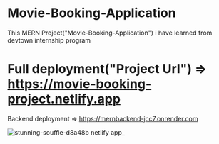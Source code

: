 # Movie-Booking-Application
This MERN Project("Movie-Booking-Application") i have learned from devtown internship program

# Full deployment("Project Url") => https://movie-booking-project.netlify.app
Backend deployment => https://mernbackend-jcc7.onrender.com 

![stunning-souffle-d8a48b netlify app_](https://user-images.githubusercontent.com/105534501/229800676-841aaea6-22b9-4c94-a6ae-cb5697d63924.png)

